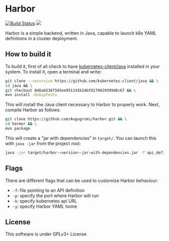 # Harbor

[![Build Status](https://travis-ci.org/Augugrumi/harbor.svg?branch=master)](https://travis-ci.org/Augugrumi/harbor)
[![](https://images.microbadger.com/badges/image/augugrumi/harbor.svg)](https://microbadger.com/images/augugrumi/harbor "Get your own image badge on microbadger.com")

Harbor is a simple backend, written in Java, capable to launch k8s YAML
definitions in a cluster deployment.

## How to build it

To build it, first of all check to have [kubernetes-client/java](https://github.com/kubernetes-client/java)
installed in your system. To install it, open a terminal and write:
```bash
git clone --recursive https://github.com/kubernetes-client/java && \
cd java && \
git checkout 8d6ab536f565ee951141b14bfd170629399d8c67 && \
mvn install -DskipTests
```

This will install the Java client necessary to Harbor to properly work.
Next, compile Harbor as follows:
```bash
git clone https://github.com/Augugrumi/harbor.git && \
cd harmor && \
mvn package
```

This will create a "jar with dependencies" in `target/`. You can launch
this with `java -jar` from the project root:
```bash
java -jar target/harbor-<version>-jar-with-dependencies.jar -f api_definition.json -p 57684
```

## Flags
There are different flags that can be used to customize Harbor behaviour:
- `-f`: file pointing to an API definition
- `-p`: specify the port where Harbor will run
- `-k`: specify kubernetes api URL
- `-y`: specify Harbor YAML home

## License

This software is under GPLv3+ License